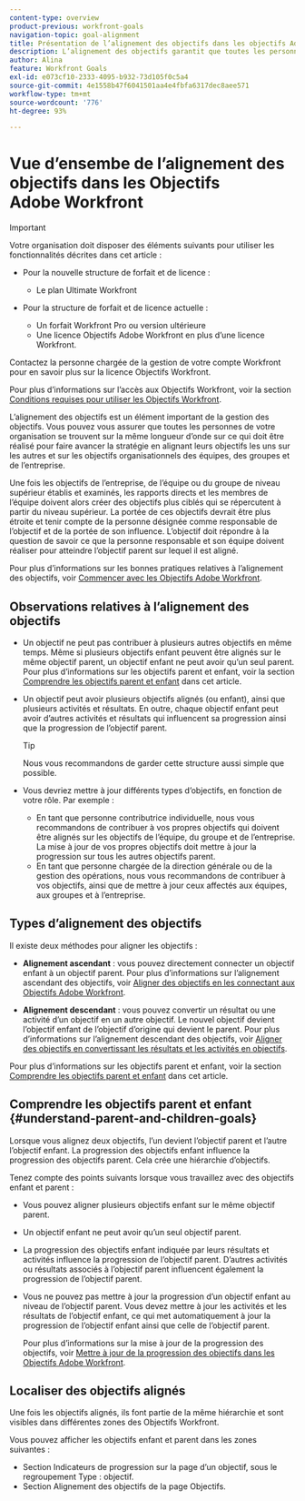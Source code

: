 ```yaml
---
content-type: overview
product-previous: workfront-goals
navigation-topic: goal-alignment
title: Présentation de l’alignement des objectifs dans les objectifs Adobe Workfront
description: L’alignement des objectifs garantit que toutes les personnes de votre organisation se trouvent sur la même longeur d’onde sur ce qui doit être réalisé en alignant leurs objectifs les uns sur les autres et sur les objectifs organisationnels des équipes, des groupes et de l’entreprise.
author: Alina
feature: Workfront Goals
exl-id: e073cf10-2333-4095-b932-73d105f0c5a4
source-git-commit: 4e1558b47f6041501aa4e4fbfa6317dec8aee571
workflow-type: tm+mt
source-wordcount: '776'
ht-degree: 93%

---
```


# Vue d’ensembe de l’alignement des objectifs dans les Objectifs Adobe Workfront

<!--Audited P&P only: 4/2025-->

>[!IMPORTANT]
>
>Votre organisation doit disposer des éléments suivants pour utiliser les fonctionnalités décrites dans cet article :
>
>* Pour la nouvelle structure de forfait et de licence :
>
>   * Le plan Ultimate Workfront
>    
>* Pour la structure de forfait et de licence actuelle :
>
>   * Un forfait Workfront Pro ou version ultérieure
>   * Une licence Objectifs Adobe Workfront en plus d’une licence Workfront.
>
>Contactez la personne chargée de la gestion de votre compte Workfront pour en savoir plus sur la licence Objectifs Workfront.
> 
>Pour plus d’informations sur l’accès aux Objectifs Workfront, voir la section [Conditions requises pour utiliser les Objectifs Workfront](/help/quicksilver/workfront-goals/goal-management/access-needed-for-wf-goals.md).


L’alignement des objectifs est un élément important de la gestion des objectifs. Vous pouvez vous assurer que toutes les personnes de votre organisation se trouvent sur la même longueur d’onde sur ce qui doit être réalisé pour faire avancer la stratégie en alignant leurs objectifs les uns sur les autres et sur les objectifs organisationnels des équipes, des groupes et de l’entreprise.

Une fois les objectifs de l’entreprise, de l’équipe ou du groupe de niveau supérieur établis et examinés, les rapports directs et les membres de l’équipe doivent alors créer des objectifs plus ciblés qui se répercutent à partir du niveau supérieur. La portée de ces objectifs devrait être plus étroite et tenir compte de la personne désignée comme responsable de l’objectif et de la portée de son influence. L’objectif doit répondre à la question de savoir ce que la personne responsable et son équipe doivent réaliser pour atteindre l’objectif parent sur lequel il est aligné.

Pour plus d’informations sur les bonnes pratiques relatives à l’alignement des objectifs, voir [Commencer avec les Objectifs Adobe Workfront](../../workfront-goals/goal-management/getting-started-with-wf-goals.md).

## Observations relatives à l’alignement des objectifs

* Un objectif ne peut pas contribuer à plusieurs autres objectifs en même temps. Même si plusieurs objectifs enfant peuvent être alignés sur le même objectif parent, un objectif enfant ne peut avoir qu’un seul parent. Pour plus d’informations sur les objectifs parent et enfant, voir la section [Comprendre les objectifs parent et enfant](#understand-parent-and-children-goals) dans cet article.
* Un objectif peut avoir plusieurs objectifs alignés (ou enfant), ainsi que plusieurs activités et résultats. En outre, chaque objectif enfant peut avoir d’autres activités et résultats qui influencent sa progression ainsi que la progression de l’objectif parent.

  >[!TIP]
  >
  >Nous vous recommandons de garder cette structure aussi simple que possible.

* Vous devriez mettre à jour différents types d’objectifs, en fonction de votre rôle. Par exemple :

   * En tant que personne contributrice individuelle, nous vous recommandons de contribuer à vos propres objectifs qui doivent être alignés sur les objectifs de l’équipe, du groupe et de l’entreprise. La mise à jour de vos propres objectifs doit mettre à jour la progression sur tous les autres objectifs parent.
   * En tant que personne chargée de la direction générale ou de la gestion des opérations, nous vous recommandons de contribuer à vos objectifs, ainsi que de mettre à jour ceux affectés aux équipes, aux groupes et à l’entreprise.

## Types d’alignement des objectifs

Il existe deux méthodes pour aligner les objectifs :

* **Alignement ascendant** : vous pouvez directement connecter un objectif enfant à un objectif parent. Pour plus d’informations sur l’alignement ascendant des objectifs, voir [Aligner des objectifs en les connectant aux Objectifs Adobe Workfront](../../workfront-goals/goal-alignment/align-goals-by-connecting-them.md).

* **Alignement descendant** : vous pouvez convertir un résultat ou une activité d’un objectif en un autre objectif. Le nouvel objectif devient l’objectif enfant de l’objectif d’origine qui devient le parent. Pour plus d’informations sur l’alignement descendant des objectifs, voir [Aligner des objectifs en convertissant les résultats et les activités en objectifs](../../workfront-goals/goal-alignment/align-goals-by-converting-results-activities.md).

Pour plus d’informations sur les objectifs parent et enfant, voir la section [Comprendre les objectifs parent et enfant](#understand-parent-and-children-goals) dans cet article.

## Comprendre les objectifs parent et enfant {#understand-parent-and-children-goals}

Lorsque vous alignez deux objectifs, l’un devient l’objectif parent et l’autre l’objectif enfant. La progression des objectifs enfant influence la progression des objectifs parent. Cela crée une hiérarchie d’objectifs.

Tenez compte des points suivants lorsque vous travaillez avec des objectifs enfant et parent :

* Vous pouvez aligner plusieurs objectifs enfant sur le même objectif parent.
* Un objectif enfant ne peut avoir qu’un seul objectif parent.
* La progression des objectifs enfant indiquée par leurs résultats et activités influence la progression de l’objectif parent. D’autres activités ou résultats associés à l’objectif parent influencent également la progression de l’objectif parent.
* Vous ne pouvez pas mettre à jour la progression d’un objectif enfant au niveau de l’objectif parent. Vous devez mettre à jour les activités et les résultats de l’objectif enfant, ce qui met automatiquement à jour la progression de l’objectif enfant ainsi que celle de l’objectif parent.

  Pour plus d’informations sur la mise à jour de la progression des objectifs, voir [Mettre à jour de la progression des objectifs dans les Objectifs Adobe Workfront](../../workfront-goals/goal-review-and-workfront-goals-sections/check-in-goals.md).

## Localiser des objectifs alignés

Une fois les objectifs alignés, ils font partie de la même hiérarchie et sont visibles dans différentes zones des Objectifs Workfront.

<!--
* In the Production enviroment, you can view children and parent goals in the following areas:

    * The Goal Details panel
    * Goal List
    * Goal Alignment section
    * Check-in section
    * Pulse section
    * You can view all the parent goals of a goal in the Goal Hierarchy field of a Project or Goal report.
-->
Vous pouvez afficher les objectifs enfant et parent dans les zones suivantes :

* Section Indicateurs de progression sur la page d’un objectif, sous le regroupement Type : objectif.
* Section Alignement des objectifs de la page Objectifs.




